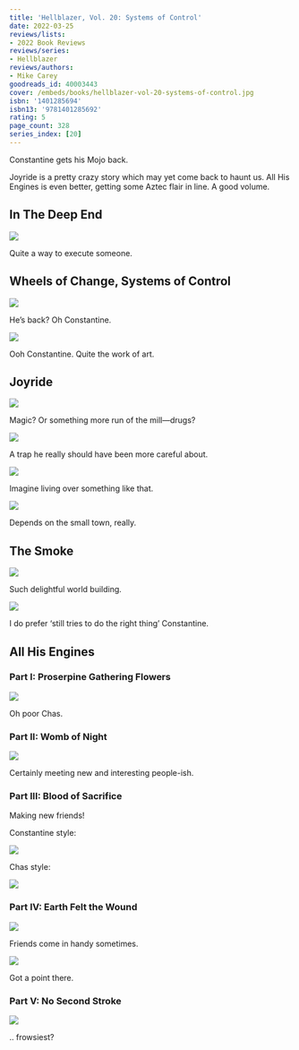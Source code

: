 ```yaml
---
title: 'Hellblazer, Vol. 20: Systems of Control'
date: 2022-03-25
reviews/lists:
- 2022 Book Reviews
reviews/series:
- Hellblazer
reviews/authors:
- Mike Carey
goodreads_id: 40003443
cover: /embeds/books/hellblazer-vol-20-systems-of-control.jpg
isbn: '1401285694'
isbn13: '9781401285692'
rating: 5
page_count: 328
series_index: [20]
---
```

Constantine gets his Mojo back. 

Joyride is a pretty  crazy story which may yet come back to haunt us. All His Engines is even better, getting some Aztec flair in line. A good volume. 

<!--more-->

## In The Deep End

![](/embeds/books/attachments/hellblazer-20-e59194.png)

Quite a way to execute someone. 

## Wheels of Change, Systems of Control

![](/embeds/books/attachments/hellblazer-20-0dd823.png)

He’s back? Oh Constantine. 

![](/embeds/books/attachments/hellblazer-20-67fd70.png)

Ooh Constantine. Quite the work of art. 

## Joyride

![](/embeds/books/attachments/hellblazer-20-ccf7f6.png)

Magic? Or something more run of the mill—drugs?

![](/embeds/books/attachments/hellblazer-20-524a9c.png)

A trap he really should have been more careful about. 

![](/embeds/books/attachments/hellblazer-20-a8b21f.png)

Imagine living over something like that. 

![](/embeds/books/attachments/hellblazer-20-f16acf.png)

Depends on the small town, really. 

## The Smoke

![](/embeds/books/attachments/hellblazer-20-2bc8bc.png)

Such delightful world building. 

![](/embeds/books/attachments/hellblazer-20-4c6876.png)

I do prefer ‘still tries to do the right thing’ Constantine. 

## All His Engines

### Part I: Proserpine Gathering Flowers

![](/embeds/books/attachments/hellblazer-20-970c80.png)

Oh poor Chas. 

### Part II: Womb of Night

![](/embeds/books/attachments/hellblazer-20-a52817.png)

Certainly meeting new and interesting people-ish. 

### Part III: Blood of Sacrifice

Making new friends!

Constantine style:

![](/embeds/books/attachments/hellblazer-20-9173ee.png)

Chas style:

![](/embeds/books/attachments/hellblazer-20-9564f4.png)

### Part IV: Earth Felt the Wound

![](/embeds/books/attachments/hellblazer-20-2f5b4a.png)

Friends come in handy sometimes. 

![](/embeds/books/attachments/hellblazer-20-6f3c9b.png)

Got a point there. 

### Part V: No Second Stroke

![](/embeds/books/attachments/hellblazer-20-4e3dba.png)

.. frowsiest?